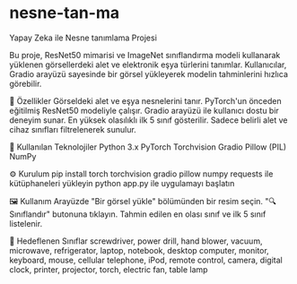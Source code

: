 # nesne-tan-ma
Yapay Zeka ile Nesne tanımlama Projesi

Bu proje, ResNet50 mimarisi ve ImageNet sınıflandırma modeli kullanarak yüklenen görsellerdeki alet ve elektronik eşya türlerini tanımlar. Kullanıcılar, Gradio arayüzü sayesinde bir görsel yükleyerek modelin tahminlerini hızlıca görebilir.

📌 Özellikler
Görseldeki alet ve eşya nesnelerini tanır.
PyTorch'un önceden eğitilmiş ResNet50 modeliyle çalışır.
Gradio arayüzü ile kullanıcı dostu bir deneyim sunar.
En yüksek olasılıklı ilk 5 sınıf gösterilir.
Sadece belirli alet ve cihaz sınıfları filtrelenerek sunulur.

🧰 Kullanılan Teknolojiler
Python 3.x
PyTorch
Torchvision
Gradio
Pillow (PIL)
NumPy

⚙️ Kurulum
pip install torch torchvision gradio pillow numpy requests ile  kütüphaneleri yükleyin
python app.py ile uygulamayı başlatın

🖼 Kullanım
Arayüzde "Bir görsel yükle" bölümünden bir resim seçin.
"🔍 Sınıflandır" butonuna tıklayın.
Tahmin edilen en olası sınıf ve ilk 5 sınıf listelenir.

🎯 Hedeflenen Sınıflar
screwdriver, power drill, hand blower, vacuum, microwave, refrigerator, 
laptop, notebook, desktop computer, monitor, keyboard, mouse, 
cellular telephone, iPod, remote control, camera, digital clock, 
printer, projector, torch, electric fan, table lamp
